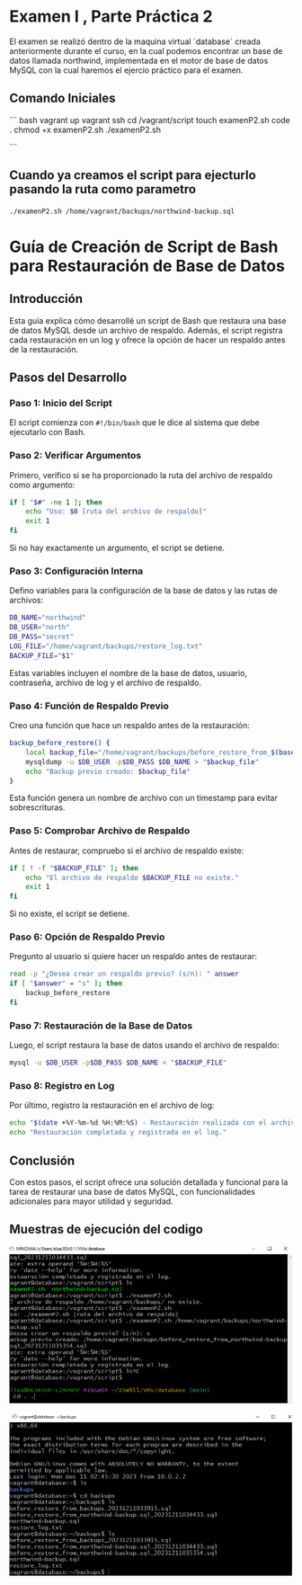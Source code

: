 # Examen I , Parte Práctica 2

El examen se realizó dentro de la maquina virtual ´database´ creada anteriormente durante el curso, en la cual podemos encontrar un base de datos llamada northwind, implementada en el motor de base de datos MySQL con la cual haremos el ejercio práctico para el examen. 

## Comando Iniciales

´´´ bash
vagrant up
vagrant ssh
cd /vagrant/script
touch examenP2.sh
code .
chmod +x examenP2.sh
./examenP2.sh 

´´´

## Cuando ya creamos el script para  ejecturlo pasando la ruta como parametro

```
./examenP2.sh /home/vagrant/backups/northwind-backup.sql
```
# Guía de Creación de Script de Bash para Restauración de Base de Datos

## Introducción
Esta guía explica cómo desarrollé un script de Bash que restaura una base de datos MySQL desde un archivo de respaldo. Además, el script registra cada restauración en un log y ofrece la opción de hacer un respaldo antes de la restauración.

## Pasos del Desarrollo

### Paso 1: Inicio del Script
El script comienza con `#!/bin/bash` que le dice al sistema que debe ejecutarlo con Bash.

### Paso 2: Verificar Argumentos
Primero, verifico si se ha proporcionado la ruta del archivo de respaldo como argumento:
```bash
if [ "$#" -ne 1 ]; then
    echo "Uso: $0 [ruta del archivo de respaldo]"
    exit 1
fi
```
Si no hay exactamente un argumento, el script se detiene.

### Paso 3: Configuración Interna
Defino variables para la configuración de la base de datos y las rutas de archivos:
```bash
DB_NAME="northwind"
DB_USER="north"
DB_PASS="secret"
LOG_FILE="/home/vagrant/backups/restore_log.txt"
BACKUP_FILE="$1"
```
Estas variables incluyen el nombre de la base de datos, usuario, contraseña, archivo de log y el archivo de respaldo.

### Paso 4: Función de Respaldo Previo
Creo una función que hace un respaldo antes de la restauración:
```bash
backup_before_restore() {
    local backup_file="/home/vagrant/backups/before_restore_from_$(basename $BACKUP_FILE)_$(date +%Y%m%d%H%M%S).sql"
    mysqldump -u $DB_USER -p$DB_PASS $DB_NAME > "$backup_file"
    echo "Backup previo creado: $backup_file"
}
```
Esta función genera un nombre de archivo con un timestamp para evitar sobrescrituras.

### Paso 5: Comprobar Archivo de Respaldo
Antes de restaurar, compruebo si el archivo de respaldo existe:
```bash
if [ ! -f "$BACKUP_FILE" ]; then
    echo "El archivo de respaldo $BACKUP_FILE no existe."
    exit 1
fi
```
Si no existe, el script se detiene.

### Paso 6: Opción de Respaldo Previo
Pregunto al usuario si quiere hacer un respaldo antes de restaurar:
```bash
read -p "¿Desea crear un respaldo previo? (s/n): " answer
if [ "$answer" = "s" ]; then
    backup_before_restore
fi
```

### Paso 7: Restauración de la Base de Datos
Luego, el script restaura la base de datos usando el archivo de respaldo:
```bash
mysql -u $DB_USER -p$DB_PASS $DB_NAME < "$BACKUP_FILE"
```

### Paso 8: Registro en Log
Por último, registro la restauración en el archivo de log:
```bash
echo "$(date +%Y-%m-%d %H:%M:%S) - Restauración realizada con el archivo $BACKUP_FILE" >> $LOG_FILE
echo "Restauración completada y registrada en el log."
```

## Conclusión
Con estos pasos, el script ofrece una solución detallada y funcional para la tarea de restaurar una base de datos MySQL, con funcionalidades adicionales para mayor utilidad y seguridad.

## Muestras de ejecución del codigo 

![Corriendo el script de Restaución de Base de datos -- dentro /scritp](image-1.png)


![Archivo de resultados de Restauración de Base de datos --- dentro /backups](image.png)

